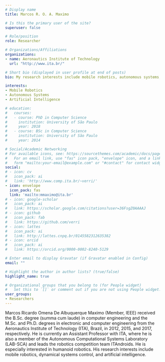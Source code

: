 ```yaml
---
# Display name
title: Marcos R. O. A. Maximo

# Is this the primary user of the site?
superuser: false

# Role/position
role: Researcher

# Organizations/Affiliations
organizations:
- name: Aeronautics Institute of Technology
  url: "http://www.ita.br/"

# Short bio (displayed in user profile at end of posts)
bio: My research interests include mobile robotics, autonomous systems, artificial intelligence.

interests:
- Mobile Robotics
- Autonomous Systems
- Artificial Intelligence

# education:
#   courses:
#   - course: PhD in Computer Science
#     institution: University of São Paulo
#     year: 2018
#   - course: BSc in Computer Science
#     institution: University of São Paulo
#     year: 2014

# Social/Academic Networking
# For available icons, see: https://sourcethemes.com/academic/docs/page-builder/#icons
#   For an email link, use "fas" icon pack, "envelope" icon, and a link in the
#   form "mailto:your-email@example.com" or "#contact" for contact widget.
social:
# - icon: cv
#   icon_pack: ai
#   link: 'http://www.comp.ita.br/~verri/'
- icon: envelope
  icon_pack: fas
  link: 'mailto:mmaximo@ita.br'
# - icon: google-scholar
#   icon_pack: ai
#   link: https://scholar.google.com/citations?user=36FsgZ0AAAAJ
# - icon: github
#   icon_pack: fab
#   link: https://github.com/verri
# - icon: lattes
#   icon_pack: ai
#   link: http://lattes.cnpq.br/0145582312635382
# - icon: orcid
#   icon_pack: ai
#   link: https://orcid.org/0000-0002-8240-5129

# Enter email to display Gravatar (if Gravatar enabled in Config)
email: ""

# Highlight the author in author lists? (true/false)
highlight_name: true

# Organizational groups that you belong to (for People widget)
#   Set this to `[]` or comment out if you are not using People widget.
user_groups:
- Researchers
---
```


Marcos Ricardo Omena De Albuquerque Maximo (Member, IEEE) received the B.Sc.
degree (summa cum laude) in computer engineering and the M.Sc. and Ph.D.
degrees in electronic and computer engineering from the Aeronautics Institute
of Technology (ITA), Brazil, in 2012, 2015, and 2017, respectively. He is
currently an Assistant Professor with ITA, where he is also a member of the
Autonomous Computational Systems Laboratory (LAB-SCA) and leads the robotics
competition team ITAndroids. He is especially interested in humanoid robotics.
His research interests include mobile robotics, dynamical systems control, and
artificial intelligence.
